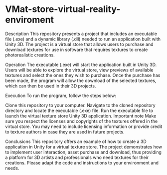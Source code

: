 # VMat-store-virtual-reality-enviroment

Description
This repository presents a project that includes an executable file (.exe) and a dynamic library (.dll) needed to run an application built with Unity 3D. The project is a virtual store that allows users to purchase and download textures for use in software that requires textures to create photorealistic creations.

Operation
The executable (.exe) will start the application built in Unity 3D. Users will be able to explore the virtual store, view previews of available textures and select the ones they wish to purchase. Once the purchase has been made, the program will allow the download of the selected textures, which can then be used in their 3D projects.

Execution
To run the program, follow the steps below:

Clone this repository to your computer.
Navigate to the cloned repository directory and locate the executable (.exe) file.
Run the executable file to launch the virtual texture store Unity 3D application.
Important note
Make sure you respect the licenses and copyrights of the textures offered in the virtual store. You may need to include licensing information or provide credit to texture authors in case they are used in future projects.

Conclusions
This repository offers an example of how to create a 3D application in Unity for a virtual texture store. The project demonstrates how to implement user interaction, asset purchase and download, thus providing a platform for 3D artists and professionals who need textures for their creations. Please adapt the code and instructions to your environment and needs.
